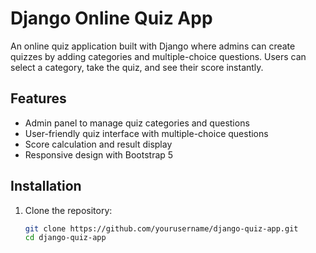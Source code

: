 # Django Online Quiz App

An online quiz application built with Django where admins can create quizzes by adding categories and multiple-choice questions. Users can select a category, take the quiz, and see their score instantly.

## Features

- Admin panel to manage quiz categories and questions
- User-friendly quiz interface with multiple-choice questions
- Score calculation and result display
- Responsive design with Bootstrap 5

## Installation

1. Clone the repository:
   ```bash
   git clone https://github.com/yourusername/django-quiz-app.git
   cd django-quiz-app
